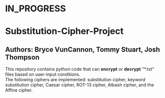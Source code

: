 # IN_PROGRESS
# Substitution-Cipher-Project
## Authors: Bryce VunCannon, Tommy Stuart, Josh Thompson


This repository contains python code that can **encrypt** or **decrypt** "*.txt" files based on user-input conditions.  
The following ciphers are implemented: substitution cipher, keyword substitution cipher, Caesar cipher, ROT-13 cipher, Atbash cipher, and the Affine cipher. 
